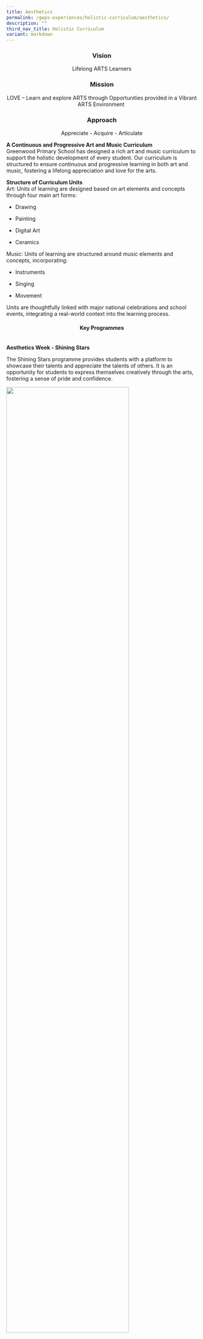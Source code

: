 ```yaml
---
title: Aesthetics
permalink: /gwps-experiences/holistic-curriculum/aesthetics/
description: ""
third_nav_title: Holistic Curriculum
variant: markdown
---
```

<h3><center><strong>Vision</strong></center></h3>
<p></p><center>Lifelong ARTS Learners</center><p></p>

<h3><center><strong>Mission</strong></center></h3>

<p></p><center>LOVE –&nbsp;Learn and explore ARTS through&nbsp;Opportunities provided
in a&nbsp;Vibrant ARTS&nbsp;Environment&nbsp;<p></p></center>

<h3><center><strong>Approach</strong></center></h3>
<p></p><center>Appreciate - Acquire - Articulate</center><p></p>

<p></p>
<p><strong>A Continuous and Progressive Art and Music Curriculum</strong>
<br>Greenwood Primary School has designed a rich art and music curriculum
to support the holistic development of every student. Our curriculum is
structured to ensure continuous and progressive learning in both art and
music, fostering a lifelong appreciation and love for the arts.</p>
<p></p>
<p><strong>Structure of Curriculum Units</strong>
<br>Art: Units of learning are designed based on art elements and concepts
through four main art forms:</p>
<ul data-tight="true" class="tight">
<li>
<p>Drawing</p>
</li>
<li>
<p>Painting</p>
</li>
<li>
<p>Digital Art</p>
</li>
<li>
<p>Ceramics</p>
</li>
</ul>
<p>Music: Units of learning are structured around music elements and concepts,
incorporating:</p>
<ul data-tight="true" class="tight">
<li>
<p>Instruments</p>
</li>
<li>
<p>Singing</p>
</li>
<li>
<p>Movement</p>
</li>
</ul>
<p>Units are thoughtfully linked with major national celebrations and school
events, integrating a real-world context into the learning process.</p>
<p></p>
<h4><center><strong>Key Programmes</strong></center></h4>
<br><strong>Aesthetics Week - Shining Stars</strong>
<p>The Shining Stars programme provides students with a platform to showcase
their talents and appreciate the talents of others. It is an opportunity
for students to express themselves creatively through the arts, fostering
a sense of pride and confidence.</p>
<div class="isomer-image-wrapper">
<img style="width: 80%;" height="auto" width="100%" alt="" src="/images/Holistic Curriculum/Aesthetics01.png">
</div>
<p></p>
<p><strong>Aesthetics Fest</strong>
<br>The Aesthetics Fest is designed to enhance cultural appreciation among
students, helping them understand and experience the diversity of cultural
expressions in the arts. This vibrant festival provides opportunities for
students to explore their creativity, express themselves, and showcase
their skills and talents. The Aesthetics Fest fosters a deeper appreciation
for the rich tapestry of global cultures and artistic traditions by encouraging
artistic exploration through a curated programme of visual art, music and
dances.</p>
<p></p>
<p><strong>&nbsp;Art Trail &amp; Exhibition</strong>
<br>The Art Trail and Exhibition aim to give voice to our students by creating
platforms for them to display their artworks at three different levels:
the classroom, the school, and the community. This initiative helps students
understand how artworks can serve as vessels for their expressions and
beliefs.</p>
<div class="isomer-image-wrapper">
<img style="width: 80%;" height="auto" width="100%" alt="" src="/images/Holistic Curriculum/Aesthetics02.png">
</div>
<p></p>
<p><strong>Museum Based Learning Journey &amp; Assembly Programme</strong>
<br>The Museum Based Learning (MBL) Journey extends students’ appreciation
and experience of the arts. This programme is a core part of the Primary
4 art curriculum and includes pre-, during-, and post-visit activities
to local art museums. Students engage as both artists and audience members,
culminating in a showcase of their artistic expressions. The Assembly Programme
is curated to expose students to different art forms throughout their school
years.</p>
<div class="isomer-image-wrapper">
<img style="width: 80%;" height="auto" width="100%" alt="" src="/images/Holistic Curriculum/Aesthetics03.png">
</div>
<p></p>
<p><strong>Platforms and Activities that Engages our Students in Learning</strong>
<br>Art:&nbsp; Over six years, students engage in various mediums, learning
about local artworks and artists. This strengthens their national identity
and cultural heritage appreciation. Through art discussions and projects,
students develop visual literacy, imagination, and innovation skills.</p>
<div class="isomer-image-wrapper">
<img style="width: 80%;" height="auto" width="100%" alt="" src="/images/Holistic Curriculum/Aesthetics04.png">
</div>
<p></p>
<p>Music: Students develop awareness and appreciation of music within local
and global cultures. They gain the ability to express themselves creatively
through music, involving themselves in lifelong musical pursuits. The curriculum
focuses on aural and vocal domains, individual and ensemble instrument
playing, and the development of listening, fine motor, creative thinking,
and social skills.</p>
<div class="isomer-image-wrapper">
<img style="width: 90%;" height="auto" width="100%" alt="" src="/images/Holistic Curriculum/Aesthetics05.png">
</div>
<p></p>
<div class="isomer-image-wrapper">
<img style="width:25%;float:right" height="auto" width="100%" src="/images/Small%20logo/gwps%20children%20(4).png">
</div>
<p></p>